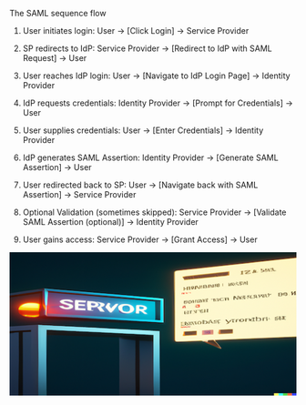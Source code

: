 The SAML sequence flow

1. User initiates login: 
   User -> [Click Login] -> Service Provider

2. SP redirects to IdP:
   Service Provider -> [Redirect to IdP with SAML Request] -> User

3. User reaches IdP login:
   User -> [Navigate to IdP Login Page] -> Identity Provider

4. IdP requests credentials:
   Identity Provider -> [Prompt for Credentials] -> User

5. User supplies credentials:
   User -> [Enter Credentials] -> Identity Provider

6. IdP generates SAML Assertion:
   Identity Provider -> [Generate SAML Assertion] -> User

7. User redirected back to SP:
   User -> [Navigate back with SAML Assertion] -> Service Provider

8. Optional Validation (sometimes skipped):
   Service Provider -> [Validate SAML Assertion (optional)] -> Identity Provider

9. User gains access:
   Service Provider -> [Grant Access] -> User


![SAML Sequence Flow](/assets/images/url-encode_reduced.png)
